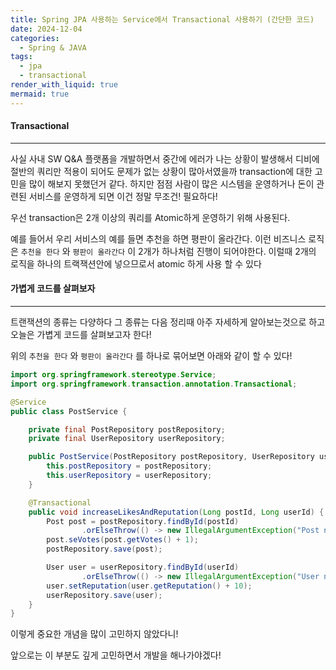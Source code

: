 ```yaml
---
title: Spring JPA 사용하는 Service에서 Transactional 사용하기 (간단한 코드)
date: 2024-12-04
categories:
  - Spring & JAVA
tags:
  - jpa
  - transactional
render_with_liquid: true
mermaid: true
---
```

#### Transactional
---
사실 사내 SW Q&A 플랫폼을 개발하면서 중간에 에러가 나는 상황이 발생해서 디비에 절반의 쿼리만 적용이 되어도 문제가 없는 상황이 많아서였을까 transaction에 대한 고민을 많이 해보지 못했던거 같다. 하지만 점점 사람이 많은 시스템을 운영하거나 돈이 관련된 서비스를 운영하게 되면 이건 정말 무조건! 필요하다!

우선 transaction은 2개 이상의 쿼리를 Atomic하게 운영하기 위해 사용된다.

예를 들어서 우리 서비스의 예를 들면 추천을 하면 평판이 올라간다. 이런 비즈니스 로직은 `추천을 한다` 와 `평판이 올라간다` 이 2개가 하나처럼 진행이 되어야한다. 이럴때 2개의 로직을 하나의 트랙잭션안에 넣으므로서 atomic 하게 사용 할 수 있다

#### 가볍게 코드를 살펴보자
---
트랜잭션의 종류는 다양하다 그 종류는 다음 정리때 아주 자세하게 알아보는것으로 하고 오늘은 가볍게 코드를 살펴보고자 한다!

위의 `추천을 한다` 와 `평판이 올라간다` 를 하나로 묶어보면 아래와 같이 할 수 있다!

```java
import org.springframework.stereotype.Service;
import org.springframework.transaction.annotation.Transactional;

@Service
public class PostService {

    private final PostRepository postRepository;
    private final UserRepository userRepository;

    public PostService(PostRepository postRepository, UserRepository userRepository) {
        this.postRepository = postRepository;
        this.userRepository = userRepository;
    }

    @Transactional
    public void increaseLikesAndReputation(Long postId, Long userId) {
        Post post = postRepository.findById(postId)
                .orElseThrow(() -> new IllegalArgumentException("Post not found"));
        post.seVotes(post.getVotes() + 1);
        postRepository.save(post);

        User user = userRepository.findById(userId)
                .orElseThrow(() -> new IllegalArgumentException("User not found")); // 만약 여기에서 에러가 났다면 post의 vote 도 올라가지 않는다!!!
        user.setReputation(user.getReputation() + 10);
        userRepository.save(user);
    }
}
```

이렇게 중요한 개념을 많이 고민하지 않았다니!

앞으로는 이 부분도 깊게 고민하면서 개발을 해나가야겠다!